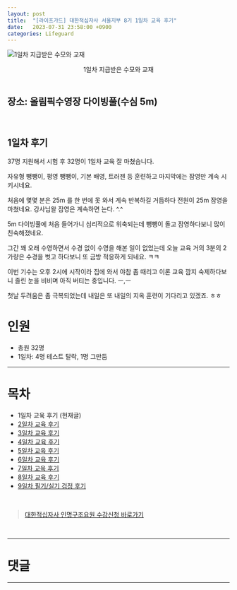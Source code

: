 ```yaml
---
layout: post
title:  "[라이프가드] 대한적십자사 서울지부 8기 1일차 교육 후기"
date:   2023-07-31 23:58:00 +0900
categories: Lifeguard
---
```


![1일차 지급받은 수모와 교재](https://github.com/neoroman/neoroman.github.io/raw/main/_images/lifeguard/Lifeguard-day1.jpg)
<center>1일차 지급받은 수모와 교재</center>

<BR />

## 장소: 올림픽수영장 다이빙풀(수심 5m)

<BR />

## 1일차 후기

37명 지원해서 시험 후 32명이 1일차 교육 잘 마쳤습니다. 

자유형 뺑뺑이, 평영 뺑뺑이, 기본 배영, 트러젠 등 훈련하고 마지막에는 잠영만 계속 시키시네요. 

처음에 몇몇 분은 25m 를 한 번에 못 와서 계속 반복하길 거듭하다 전원이 25m 잠영을 마쳤네요.  강사님왈 잠영은 계속하면 는다. ^.^

5m 다이빙풀에 처음 들어가니 심리적으로 위축되는데 뺑뺑이 돌고 잠영하다보니 많이 친숙해졌네요. 

그간 꽤 오래 수영하면서 수경 없이 수영을 해본 일이 없었는데 오늘 교육 거의 3분의 2가량은 수경을 벗고 하다보니 또 금방 적응하게 되네요. ㅋㅋ

이번 기수는 오후 2시에 시작이라 집에 와서 야참 좀 때리고 이론 교육 깜지 숙제하다보니 졸린 눈을 비비며 아직 버티는 중입니다. ㅡ,ㅡ

첫날 두려움은 좀 극복되었는데 내일은 또 내일의 지옥 훈련이 기다리고 있겠죠. ㅎㅎ

# 인원
 - 총원 32명
 - 1일차: 4명 테스트 탈락, 1명 그만둠


---
# 목차
- 1일차 교육 후기 (현재글)
- [2일차 교육 후기][day-2]
- [3일차 교육 후기][day-3]
- [4일차 교육 후기][day-4]
- [5일차 교육 후기][day-5]
- [6일차 교육 후기][day-6]
- [7일차 교육 후기][day-7]
- [8일차 교육 후기][day-8]
- [9일차 필기/실기 검정 후기][day-9]

<BR />

> [대한적십자사 인명구조요원 수강신청 바로가기][redcross]
<BR />

---

# 댓글
<script src="https://utteranc.es/client.js"
        repo="neoroman/neoroman.github.io"
        issue-term="pathname"
        label="utterances"
        theme="github-light"
        crossorigin="anonymous"
        async>
</script>

---

[day-1]: /RedCross-Lifeguard-day1
[day-2]: /RedCross-Lifeguard-day2
[day-3]: /RedCross-Lifeguard-day3
[day-4]: /RedCross-Lifeguard-day4
[day-5]: /RedCross-Lifeguard-day5
[day-6]: /RedCross-Lifeguard-day6
[day-7]: /RedCross-Lifeguard-day7
[day-8]: /RedCross-Lifeguard-day8
[day-9]: /RedCross-Lifeguard-day9
[redcross]: https://www.redcross.or.kr/learn/edu/edu.do?educode1=02&educode2=02&edutypecode=01

